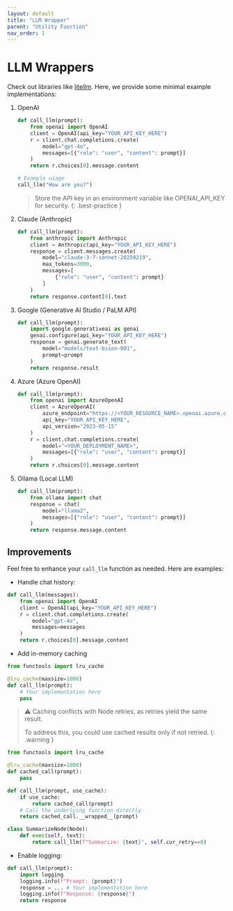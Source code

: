 ```yaml
---
layout: default
title: "LLM Wrapper"
parent: "Utility Function"
nav_order: 1
---
```


# LLM Wrappers

Check out libraries like [litellm](https://github.com/BerriAI/litellm).
Here, we provide some minimal example implementations:

1. OpenAI

   ```python
   def call_llm(prompt):
       from openai import OpenAI
       client = OpenAI(api_key="YOUR_API_KEY_HERE")
       r = client.chat.completions.create(
           model="gpt-4o",
           messages=[{"role": "user", "content": prompt}]
       )
       return r.choices[0].message.content

   # Example usage
   call_llm("How are you?")
   ```

   > Store the API key in an environment variable like OPENAI_API_KEY for security.
   {: .best-practice }

2. Claude (Anthropic)

   ```python
   def call_llm(prompt):
       from anthropic import Anthropic
       client = Anthropic(api_key="YOUR_API_KEY_HERE")
       response = client.messages.create(
           model="claude-3-7-sonnet-20250219",
           max_tokens=3000,
           messages=[
               {"role": "user", "content": prompt}
           ]
       )
       return response.content[0].text
   ```

3. Google (Generative AI Studio / PaLM API)

   ```python
   def call_llm(prompt):
       import google.generativeai as genai
       genai.configure(api_key="YOUR_API_KEY_HERE")
       response = genai.generate_text(
           model="models/text-bison-001",
           prompt=prompt
       )
       return response.result
   ```

4. Azure (Azure OpenAI)

   ```python
   def call_llm(prompt):
       from openai import AzureOpenAI
       client = AzureOpenAI(
           azure_endpoint="https://<YOUR_RESOURCE_NAME>.openai.azure.com/",
           api_key="YOUR_API_KEY_HERE",
           api_version="2023-05-15"
       )
       r = client.chat.completions.create(
           model="<YOUR_DEPLOYMENT_NAME>",
           messages=[{"role": "user", "content": prompt}]
       )
       return r.choices[0].message.content
   ```

5. Ollama (Local LLM)
   ```python
   def call_llm(prompt):
       from ollama import chat
       response = chat(
           model="llama2",
           messages=[{"role": "user", "content": prompt}]
       )
       return response.message.content
   ```

## Improvements

Feel free to enhance your `call_llm` function as needed. Here are examples:

- Handle chat history:

```python
def call_llm(messages):
    from openai import OpenAI
    client = OpenAI(api_key="YOUR_API_KEY_HERE")
    r = client.chat.completions.create(
        model="gpt-4o",
        messages=messages
    )
    return r.choices[0].message.content
```

- Add in-memory caching

```python
from functools import lru_cache

@lru_cache(maxsize=1000)
def call_llm(prompt):
    # Your implementation here
    pass
```

> ⚠️ Caching conflicts with Node retries, as retries yield the same result.
>
> To address this, you could use cached results only if not retried.
{: .warning }

```python
from functools import lru_cache

@lru_cache(maxsize=1000)
def cached_call(prompt):
    pass

def call_llm(prompt, use_cache):
    if use_cache:
        return cached_call(prompt)
    # Call the underlying function directly
    return cached_call.__wrapped__(prompt)

class SummarizeNode(Node):
    def exec(self, text):
        return call_llm(f"Summarize: {text}", self.cur_retry==0)
```

- Enable logging:

```python
def call_llm(prompt):
    import logging
    logging.info(f"Prompt: {prompt}")
    response = ... # Your implementation here
    logging.info(f"Response: {response}")
    return response
```
